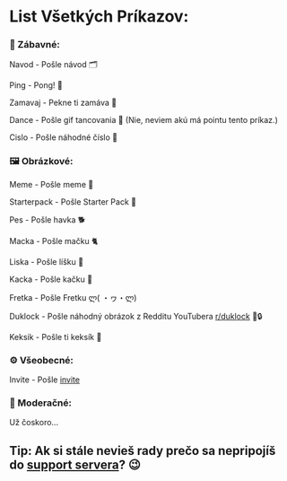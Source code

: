 # List Všetkých Príkazov:

### 🤪 Zábavné: 

 Navod - Pošle návod 🗂️
 
 Ping - Pong! 🏓
 
 Zamavaj - Pekne ti zamáva 👋 
 
 Dance - Pošle gif tancovania 🕺 (Nie, neviem akú má pointu tento príkaz.)
 
 Cislo - Pošle náhodné číslo 🔢
 

### 🖼️ Obrázkové:

 Meme - Pošle meme 🤹
 
 Starterpack - Pošle Starter Pack 🧳
 
 Pes - Pošle havka 🐕
 
 Macka - Pošle mačku 🐈
  
 Liska - Pošle líšku 🦊
 
 Kacka - Pošle kačku 🦆
 
 Fretka - Pošle Fretku ლ( ・ヮ・ლ)
 
 Duklock - Pošle náhodný obrázok z Redditu YouTubera [r/duklock](https://reddit.com/r/duklock) 🦆🔒
 
 Keksik - Pošle ti keksík 🍪

### ⚙️ Všeobecné:

Invite - Pošle [invite](https://discord.com/oauth2/authorize?client_id=756499833577013288&scope=bot&permissions=8)

### 🔨 Moderačné: 

Už čoskoro...

## Tip: Ak si stále nevieš rady prečo sa nepripojíš do [support servera](https://discord.gg/fRGSmns)? 😉
